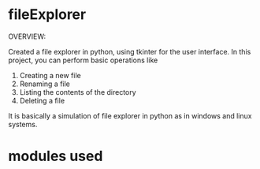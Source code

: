 # fileExplorer

OVERVIEW:

Created a file explorer in python, using tkinter for the user interface. In this project, you can perform basic operations like

1. Creating a new file
2. Renaming a file
3. Listing the contents of the directory
4. Deleting a file

It is basically a simulation of file explorer in python as in windows and linux systems.

# modules used
